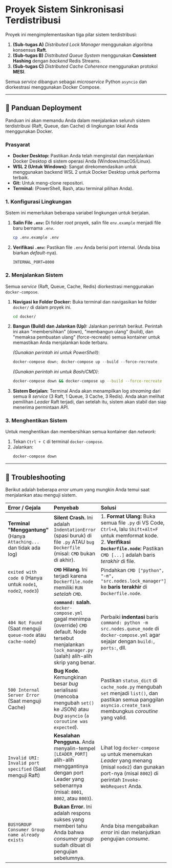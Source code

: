 # Proyek Sistem Sinkronisasi Terdistribusi

Proyek ini mengimplementasikan tiga pilar sistem terdistribusi:

1.  **(Sub-tugas A)** _Distributed Lock Manager_ menggunakan algoritma konsensus **Raft**.
2.  **(Sub-tugas B)** _Distributed Queue System_ menggunakan **Consistent Hashing** dengan _backend_ Redis Streams.
3.  **(Sub-tugas C)** _Distributed Cache Coherence_ menggunakan protokol **MESI**.

Semua _service_ dibangun sebagai _microservice_ Python `asyncio` dan diorkestrasi menggunakan Docker Compose.

---

## 🚀 Panduan Deployment

Panduan ini akan memandu Anda dalam menjalankan seluruh sistem terdistribusi (Raft, Queue, dan Cache) di lingkungan lokal Anda menggunakan Docker.

### Prasyarat

- **Docker Desktop:** Pastikan Anda telah menginstal dan menjalankan Docker Desktop di sistem operasi Anda (Windows/macOS/Linux).
- **WSL 2 (Untuk Windows):** Sangat direkomendasikan untuk menggunakan backend WSL 2 untuk Docker Desktop untuk performa terbaik.
- **Git:** Untuk meng-clone repositori.
- **Terminal:** (PowerShell, Bash, atau terminal pilihan Anda).

### 1. Konfigurasi Lingkungan

Sistem ini memerlukan beberapa variabel lingkungan untuk berjalan.

1.  **Salin File `.env`:**
    Di folder _root_ proyek, salin file `env.example` menjadi file baru bernama `.env`.

    ```bash
    cp .env.example .env
    ```

2.  **Verifikasi `.env`:**
    Pastikan file `.env` Anda berisi port internal. (Anda bisa biarkan _default_-nya).
    ```env
    INTERNAL_PORT=8000
    ```

### 2. Menjalankan Sistem

Semua _service_ (Raft, Queue, Cache, Redis) diorkestrasi menggunakan `docker-compose`.

1.  **Navigasi ke Folder Docker:**
    Buka terminal dan navigasikan ke folder `docker/` di dalam proyek ini.

    ```bash
    cd docker/
    ```

2.  **Bangun (Build) dan Jalankan (Up):**
    Jalankan perintah berikut. Perintah ini akan "membersihkan" (down), "membangun ulang" (build), dan "memaksa pembuatan ulang" (force-recreate) semua kontainer untuk memastikan Anda menjalankan kode terbaru.

    _(Gunakan perintah ini untuk PowerShell)_:

    ```powershell
    docker-compose down; docker-compose up --build --force-recreate
    ```

    _(Gunakan perintah ini untuk Bash/CMD)_:

    ```bash
    docker-compose down && docker-compose up --build --force-recreate
    ```

3.  **Sistem Berjalan:**
    Terminal Anda akan menampilkan log _streaming_ dari semua 8 _service_ (3 Raft, 1 Queue, 3 Cache, 3 Redis). Anda akan melihat pemilihan _Leader_ Raft terjadi, dan setelah itu, sistem akan stabil dan siap menerima permintaan API.

### 3. Menghentikan Sistem

Untuk menghentikan dan membersihkan semua kontainer dan _network_:

1.  Tekan `Ctrl + C` di terminal `docker-compose`.
2.  Jalankan:
    ```bash
    docker-compose down
    ```

---

## 🧐 Troubleshooting

Berikut adalah beberapa _error_ umum yang mungkin Anda temui saat menjalankan atau menguji sistem.

| Error / Gejala                                                      | Penyebab                                                                                                                                                           | Solusi                                                                                                                                                                                                   |
| :------------------------------------------------------------------ | :----------------------------------------------------------------------------------------------------------------------------------------------------------------- | :------------------------------------------------------------------------------------------------------------------------------------------------------------------------------------------------------- |
| **Terminal "Menggantung"** (Hanya `Attaching...` dan tidak ada log) | **Silent Crash.** Ini adalah `IndentationError` (spasi buruk) di file `.py` ATAU `bug` `Dockerfile` (misal: `CMD` bukan di akhir).                                 | 1. **Format Ulang:** Buka semua file `.py` di VS Code, `Ctrl+A`, lalu `Shift+Alt+F` untuk memformat kode.<br/>2. **Verifikasi `Dockerfile.node`:** Pastikan `CMD [...]` adalah baris _terakhir_ di file. |
| `exited with code 0` (Hanya untuk `node1`, `node2`, `node3`)        | **`CMD` Hilang.** Ini terjadi karena `Dockerfile.node` memiliki `RUN` _setelah_ `CMD`.                                                                             | Pindahkan `CMD ["python", "-m", "src.nodes.lock_manager"]` ke **baris terakhir** di `Dockerfile.node`.                                                                                                   |
| `404 Not Found` (Saat menguji `queue-node` atau `cache-node`)       | **`command:` salah.** `docker-compose.yml` gagal menimpa (override) `CMD` default. Node tersebut menjalankan `lock_manager.py` (salah) alih-alih skrip yang benar. | Perbaiki **indentasi** baris `command: python -m src.nodes.queue_node` di `docker-compose.yml` agar sejajar dengan `build:`, `ports:`, dll.                                                              |
| `500 Internal Server Error` (Saat menguji Cache)                    | **Bug Kode.** Kemungkinan besar _bug_ serialisasi (mencoba mengubah `set()` ke JSON) atau _bug_ `asyncio` (`a coroutine was expected`).                            | Pastikan `status_dict` di `cache_node.py` mengubah `set` menjadi `list()`, dan pastikan semua panggilan `asyncio.create_task` membungkus _coroutine_ yang valid.                                         |
| `Invalid URI: Invalid port specified` (Saat menguji Raft)           | **Kesalahan Pengguna.** Anda menyalin-tempel `[LEADER_PORT]` alih-alih menggantinya dengan port Leader yang sebenarnya (misal: `8001`, `8002`, atau `8003`).       | Lihat log `docker-compose up` untuk menemukan _Leader_ yang menang (misal `node2`) dan gunakan port-nya (misal `8002`) di perintah `Invoke-WebRequest` Anda.                                             |
| `BUSYGROUP Consumer Group name already exists`                      | **Bukan Error.** Ini adalah respons sukses yang memberi tahu Anda bahwa _consumer group_ sudah dibuat di pengujian sebelumnya.                                     | Anda bisa mengabaikan _error_ ini dan melanjutkan pengujian _consume_.                                                                                                                                   |
